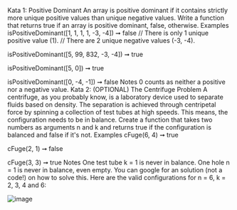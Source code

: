 Kata 1:
Positive Dominant
An array is positive dominant if it contains strictly more unique positive values than unique negative values. Write a function that returns true if an array is positive dominant, false, otherwise.
Examples
isPositiveDominant([1, 1, 1, 1, -3, -4]) ➞ false
// There is only 1 unique positive value (1).
// There are 2 unique negative values (-3, -4).

isPositiveDominant([5, 99, 832, -3, -4]) ➞ true

isPositiveDominant([5, 0]) ➞ true

isPositiveDominant([0, -4, -1]) ➞ false
Notes
0 counts as neither a positive nor a negative value.
Kata 2: (OPTIONAL)
The Centrifuge Problem
A centrifuge, as you probably know, is a laboratory device used to separate fluids based on density. The separation is achieved through centripetal force by spinning a collection of test tubes at high speeds. This means, the configuration needs to be in balance.
Create a function that takes two numbers as arguments n and k and returns true if the configuration is balanced and false if it's not.
Examples
cFuge(6, 4) ➞ true

cFuge(2, 1) ➞ false

cFuge(3, 3) ➞ true
Notes
One test tube k = 1 is never in balance.
One hole n = 1 is never in balance, even empty.
You can google for an solution (not a code!) on how to solve this.
Here are the valid configurations for n = 6, k = 2, 3, 4 and 6:

![image](https://user-images.githubusercontent.com/122425845/220858229-86b33c74-9e3a-43ff-af72-76ae548e1b5a.png)
